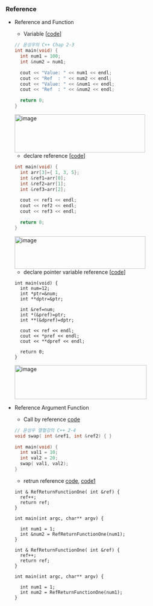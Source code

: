 ### Reference 
* Reference and Function
  *  Variable [[code](https://github.com/csbyun-data/CPP-Pro/blob/main/chap01/Ref/ref_var.cpp)]
  ```cpp
  // 윤성우의 C++ Chap 2-3
  int main(void) {
    int num1 = 100;
    int &num2 = num1;
  
    cout << "Value: " << num1 << endl;
    cout << "Ref  : " << num2 << endl;
    cout << "Value: " << &num1 << endl;
    cout << "Ref  : " << &num2 << endl;
  
    return 0;
  }
  ```
  <img width="346" height="101" alt="image" src="https://github.com/user-attachments/assets/77c66dd1-3057-4188-b561-3b87055494bf" />
  
  *  declare reference [[code](https://github.com/csbyun-data/CPP-Pro/blob/main/chap01/Ref/ref_arr.cpp)]
  ```cpp
  int main(void) {
    int arr[3]={ 1, 3, 5};
    int &ref1=arr[0];
    int &ref2=arr[1];
    int &ref3=arr[2];

    cout << ref1 << endl;
    cout << ref2 << endl;
    cout << ref3 << endl;

    return 0;
  }
  ```
  <img width="347" height="86" alt="image" src="https://github.com/user-attachments/assets/9cad92e3-8eea-4c20-8ddb-664f40fff9bb" />
  
  * declare pointer variable reference  [[code](https://github.com/csbyun-data/CPP-Pro/blob/main/chap01/Ref/ref_ptr.cpp)]
  ```
  int main(void) {
    int num=12;
    int *ptr=&num;
    int **dptr=&ptr;

    int &ref=num;
    int *(&pref)=ptr;
    int **(&dpref)=dptr;

    cout << ref << endl;
    cout << *pref << endl;
    cout << **dpref << endl;

    return 0;
  }
  ```
  <img width="350" height="90" alt="image" src="https://github.com/user-attachments/assets/a5ea6084-47d5-43a8-848d-27fbb5cbf4df" />
* Reference Argument Function
  * Call by reference [code](https://github.com/csbyun-data/CPP-Pro/blob/main/chap01/Ref/call_by_ref.cpp)
  ```cpp
  // 윤성우 열혈강의 C++ 2-4
  void swap( int &ref1, int &ref2) { }
  
  int main(void) {
    int val1 = 10;
    int val2 = 20;
    swap( val1, val2);
  }
  ```
  * retrun reference [code](https://github.com/csbyun-data/CPP-Pro/blob/main/chap01/Ref/RefRetFuncOne.cpp), [code1](https://github.com/csbyun-data/CPP-Pro/blob/main/chap01/Ref/RefRetFuncOne1.cpp)
  ```
  int & RefReturnFunctionOne( int &ref) {
  	ref++;
  	return ref;
  }
  
  int main(int argc, char** argv) {
  
  	int num1 = 1;
  	int &num2 = RefReturnFunctionOne(num1);
  }
  ```
  ```
  int & RefReturnFunctionOne( int &ref) {
  	ref++;
  	return ref;
  }
  
  int main(int argc, char** argv) {
  
  	int num1 = 1;
  	int num2 = RefReturnFunctionOne(num1);
  }  
  ```
